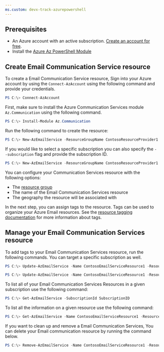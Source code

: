 ```yaml
---
ms.custom: devx-track-azurepowershell
---
```

## Prerequisites

- An Azure account with an active subscription. [Create an account for free](https://azure.microsoft.com/free/dotnet/).
- Install the [Azure Az PowerShell Module](/powershell/azure/)

## Create Email Communication Service resource

To create a Email Communication Service resource, Sign into your Azure account by using the ```Connect-AzAccount``` using the following command and provide your credentials.

```PowerShell
PS C:\> Connect-AzAccount
```

First, make sure to install the Azure Communication Services module ```Az.Communication``` using the following command.

```PowerShell
PS C:\> Install-Module Az.Communication
```

Run the following command to create the resource:

```PowerShell
PS C:\> New-AzEmailService -ResourceGroupName ContosoResourceProvider1 -Name ContosoEmailServiceResource1 -DataLocation UnitedStates
```

If you would like to select a specific subscription you can also specify the ```--subscription``` flag and provide the subscription ID.
```PowerShell
PS C:\> New-AzEmailService -ResourceGroupName ContosoResourceProvider1 -Name ContosoEmailServiceResource1 -DataLocation UnitedStates -SubscriptionId SubscriptionID
```

You can configure your Communication Services resource with the following options:

* The [resource group](../../../../azure-resource-manager/management/manage-resource-groups-powershell.md)
* The name of the Email Communication Services resource
* The geography the resource will be associated with

In the next step, you can assign tags to the resource. Tags can be used to organize your Azure Email resources. See the [resource tagging documentation](../../../../azure-resource-manager/management/tag-resources.md) for more information about tags.

## Manage your Email Communication Services resource

To add tags to your Email Communication Services resource, run the following commands. You can target a specific subscription as well.

```PowerShell
PS C:\> Update-AzEmailService -Name ContosoEmailServiceResource1 -ResourceGroupName ContosoResourceProvider1 -Tag @{ExampleKey1="ExampleValue1"}

PS C:\> Update-AzEmailService -Name ContosoEmailServiceResource1 -ResourceGroupName ContosoResourceProvider1 -Tag @{ExampleKey1="ExampleValue1"} -SubscriptionId SubscriptionID
```

To list all of your Email Communication Services Resources in a given subscription use the following command:

```PowerShell
PS C:\> Get-AzEmailService -SubscriptionId SubscriptionID
```

To list all the information on a given resource use the following command:

```PowerShell
PS C:\> Get-AzEmailService -Name ContosoEmailServiceResource1 -ResourceGroupName ContosoResourceProvider1
```

If you want to clean up and remove a Email Communication Services, You can delete your Email communication resource by running the command below.

```PowerShell
PS C:\> Remove-AzEmailService -Name ContosoEmailServiceResource1 -ResourceGroupName ContosoResourceProvider1
```